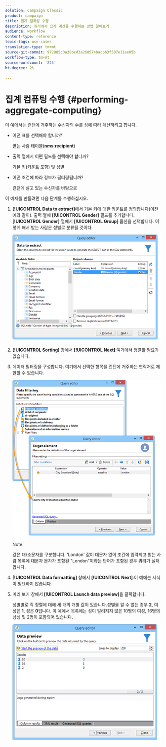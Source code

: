 ```yaml
---
solution: Campaign Classic
product: campaign
title: 집계 컴퓨팅 수행
description: 쿼리에서 집계 계산을 수행하는 방법 알아보기
audience: workflow
content-type: reference
topic-tags: use-cases
translation-type: tm+mt
source-git-commit: 972885c3a38bcd3a260574bacbb3f507e11ae05b
workflow-type: tm+mt
source-wordcount: '225'
ht-degree: 2%

---
```



# 집계 컴퓨팅 수행 {#performing-aggregate-computing}

이 예에서는 런던에 거주하는 수신자의 수를 성에 따라 계산하려고 합니다.

* 어떤 표를 선택해야 합니까?

   받는 사람 테이블(**nms:recipient**)

* 출력 열에서 어떤 필드를 선택해야 합니까?

   기본 키(카운트 포함) 및 성별

* 어떤 조건에 따라 정보가 필터링됩니까?

   런던에 살고 있는 수신자를 바탕으로

이 예제를 만들려면 다음 단계를 수행하십시오.

1. **[!UICONTROL Data to extract]**&#x200B;에서 기본 키에 대한 카운트를 정의합니다(이전 예와 같이). 출력 열에 **[!UICONTROL Gender]** 필드를 추가합니다. **[!UICONTROL Gender]** 열에서 **[!UICONTROL Group]** 옵션을 선택합니다. 이렇게 해서 받는 사람은 성별로 분류될 것이다.

   ![](assets/query_editor_nveau_27.png)

1. **[!UICONTROL Sorting]** 창에서 **[!UICONTROL Next]**:여기에서 정렬할 필요가 없습니다.
1. 데이터 필터링을 구성합니다. 여기에서 선택한 항목을 런던에 거주하는 연락처로 제한할 수 있습니다.

   ![](assets/query_editor_22.png)

   >[!NOTE]
   >
   >값은 대/소문자를 구분합니다. &#39;London&#39; 값이 대문자 없이 조건에 입력되고 받는 사람 목록에 대문자 문자가 포함된 &quot;London&quot;이라는 단어가 포함된 경우 쿼리가 실패합니다.

1. **[!UICONTROL Data formatting]** 창에서 **[!UICONTROL Next]**:이 예에는 서식이 필요하지 않습니다.
1. 미리 보기 창에서 **[!UICONTROL Launch data preview]**&#x200B;을 클릭합니다.

   성별별로 각 정렬에 대해 세 개의 개별 값이 있습니다.성별을 알 수 없는 경우 **2**, 여성은 **1**, 성은 **0**&#x200B;입니다. 이 예에서 목록에는 성이 알려지지 않은 10명의 여성, 16명의 남성 및 2명이 포함되어 있습니다.

   ![](assets/query_editor_agregat_04.png)
